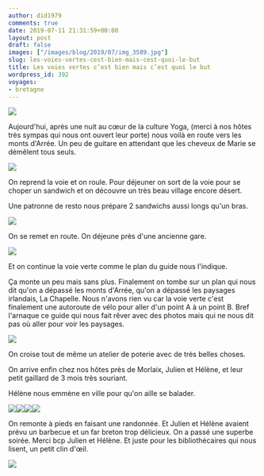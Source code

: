 ```yaml
---
author: did1979
comments: true
date: 2019-07-11 21:31:59+00:00
layout: post
draft: false
images: ["/images/blog/2019/07/img_3589.jpg"]
slug: les-voies-vertes-cest-bien-mais-cest-quoi-le-but
title: Les voies vertes c’est bien mais c’est quoi le but
wordpress_id: 392
voyages:
- bretagne
---
```


![](/images/blog/2019/07/img_3589.jpg)

Aujourd'hui, après une nuit au cœur de la culture Yoga, (merci à nos hôtes très sympas qui nous ont ouvert leur porte) nous voilà en route vers les monts d'Arrée. Un peu de guitare en attendant que les cheveux de Marie se démêlent tous seuls.

![](/images/blog/2019/07/img_3600.jpg)

On reprend la voie et on roule. Pour déjeuner on sort de la voie pour se choper un sandwich et on découvre un très beau village encore désert.

Une patronne de resto nous prépare 2 sandwichs aussi longs qu'un bras.

![](/images/blog/2019/07/img_3581.jpg)

On se remet en route. On déjeune près d'une ancienne gare.

![](/images/blog/2019/07/img_3584.jpg)

Et on continue la voie verte comme le plan du guide nous l'indique.

Ça monte un peu mais sans plus. Finalement on tombe sur un plan qui nous dit qu'on a dépassé les monts d'Arrée, qu'on a dépassé les paysages irlandais, La Chapelle. Nous n'avons rien vu car la voie verte c'est finalement une autoroute de vélo pour aller d'un point A à un point B. Bref l'arnaque ce guide qui nous fait rêver avec des photos mais qui ne nous dit pas où aller pour voir les paysages.

![](/images/blog/2019/07/img_3580.jpg)

On croise tout de même un atelier de poterie avec de très belles choses.

On arrive enfin chez nos hôtes près de Morlaix, Julien et Hélène, et leur petit gaillard de 3 mois très souriant.

Hélène nous emmène en ville pour qu'on aille se balader.

![](/images/blog/2019/07/img_3592.jpg)![](/images/blog/2019/07/img_3595.jpg)![](/images/blog/2019/07/img_3594.jpg)![](/images/blog/2019/07/img_3597.jpg)

On remonte à pieds en faisant une randonnée. Et Julien et Hélène avaient prévu un barbecue et un far breton trop délicieux. On a passé une superbe soirée. Merci bcp Julien et Hélène. Et juste pour les bibliothécaires qui nous lisent, un petit clin d'œil.

![](/images/blog/2019/07/img_3599.jpg)
